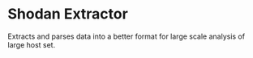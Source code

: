Shodan Extractor
================

Extracts and parses data into a better format for large scale analysis of large host set.

